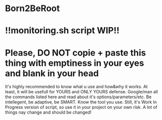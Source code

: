 
# Born2BeRoot

# !!monitoring.sh script WIP!!

# Please, DO NOT copie + paste this thing with emptiness in your eyes and blank in your head
It's highly recommended to know what u use and how&why it works. At least, it will be usefull for YOURS and ONLY YOURS defense.
Google/man all the commands listed here and read about it's options/parameters/etc. Be intellegent, be adaptive, be SMART. Know the tool you use.
Still, it's Work In Progress version of script, so use it in your project on your own risk. A lot of things nay change and should be changed!
